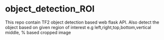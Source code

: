 # object_detection_ROI
This repo contain TF2 object detection based web flask API.  Also  detect the object based on given region of interest e.g left,right,top,bottom,vertical middle, % based cropped image
